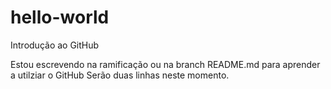 # hello-world
Introdução ao GitHub

Estou escrevendo na ramificação ou na branch README.md para aprender a utilziar o GitHub
Serão duas linhas neste momento.

